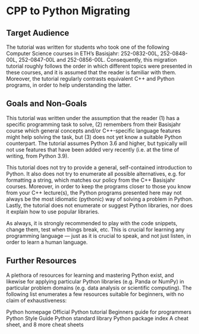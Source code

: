 # CPP to Python Migrating

## Target Audience
The tutorial was written for students who took one of the following Computer Science courses in ETH’s Basisjahr: 252-0832-00L, 252-0848-00L, 252-0847-00L and 252-0856-00L. Consequently, this migration tutorial roughly follows the order in which different topics were presented in these courses, and it is assumed that the reader is familiar with them. Moreover, the tutorial regularly contrasts equivalent C++ and Python programs, in order to help understanding the latter.

## Goals and Non-Goals
This tutorial was written under the assumption that the reader (1) has a specific programming task to solve, (2) remembers from their Basisjahr course which general concepts and/or C++-specific language features might help solving the task, but (3) does not yet know a suitable Python counterpart. The tutorial assumes Python 3.6 and higher, but typically will not use features that have been added very recently (i.e. at the time of writing, from Python 3.9).

This tutorial does not try to provide a general, self-contained introduction to Python. It also does not try to enumerate all possible alternatives, e.g. for formatting a string, which matches our policy from the C++ Basisjahr courses. Moreover, in order to keep the programs closer to those you know from your C++ lecture(s), the Python programs presented here may not always be the most idiomatic (pythonic) way of solving a problem in Python. Lastly, the tutorial does not enumerate or suggest Python libraries, nor does it explain how to use popular libraries.

As always, it is strongly recommended to play with the code snippets, change them, test when things break, etc. This is crucial for learning any programming language — just as it is crucial to speak, and not just listen, in order to learn a human language.

## Further Resources
A plethora of resources for learning and mastering Python exist, and likewise for applying particular Python libraries (e.g. Panda or NumPy) in particular problem domains (e.g. data analysis or scientific computing). The following list enumerates a few resources suitable for beginners, with no claim of exhaustiveness:

Python homepage
Official Python tutorial
Beginners guide for programmers
Python Style Guide
Python standard library
Python package index
A cheat sheet, and 8 more cheat sheets
